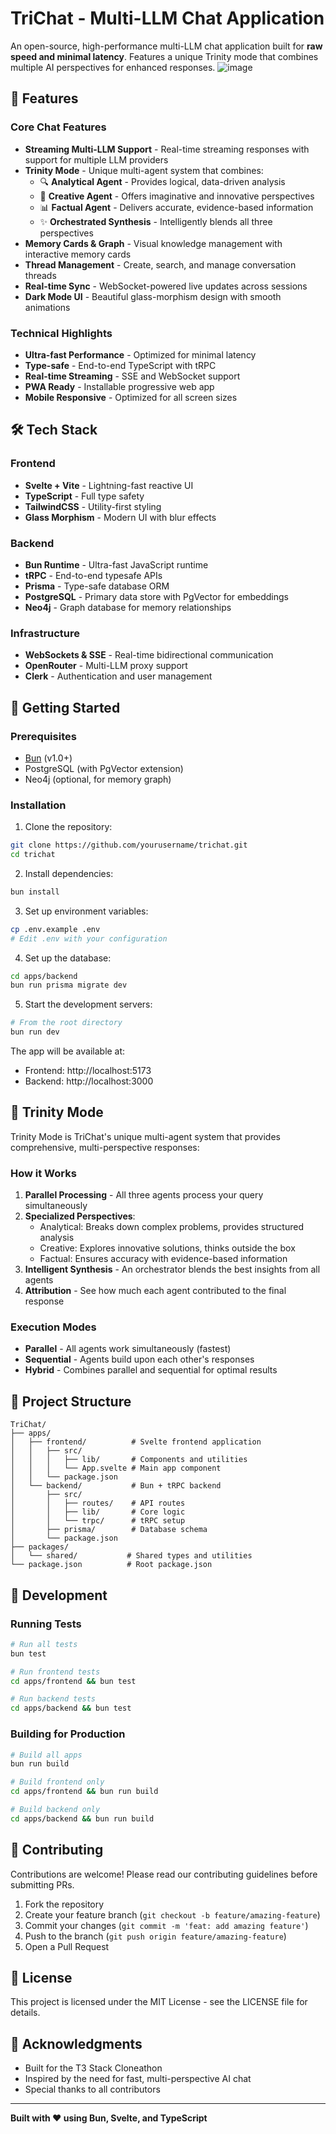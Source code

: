 # TriChat - Multi-LLM Chat Application

An open-source, high-performance multi-LLM chat application built for **raw speed and minimal latency**. Features a unique Trinity mode that combines multiple AI perspectives for enhanced responses.
![image](https://github.com/user-attachments/assets/67bb0b4b-6755-49a9-b1d7-b754e411605a)

## 🚀 Features

### Core Chat Features
- **Streaming Multi-LLM Support** - Real-time streaming responses with support for multiple LLM providers
- **Trinity Mode** - Unique multi-agent system that combines:
  - 🔍 **Analytical Agent** - Provides logical, data-driven analysis
  - 🎨 **Creative Agent** - Offers imaginative and innovative perspectives  
  - 📊 **Factual Agent** - Delivers accurate, evidence-based information
  - ✨ **Orchestrated Synthesis** - Intelligently blends all three perspectives
- **Memory Cards & Graph** - Visual knowledge management with interactive memory cards
- **Thread Management** - Create, search, and manage conversation threads
- **Real-time Sync** - WebSocket-powered live updates across sessions
- **Dark Mode UI** - Beautiful glass-morphism design with smooth animations

### Technical Highlights
- **Ultra-fast Performance** - Optimized for minimal latency
- **Type-safe** - End-to-end TypeScript with tRPC
- **Real-time Streaming** - SSE and WebSocket support
- **PWA Ready** - Installable progressive web app
- **Mobile Responsive** - Optimized for all screen sizes

## 🛠️ Tech Stack

### Frontend
- **Svelte + Vite** - Lightning-fast reactive UI
- **TypeScript** - Full type safety
- **TailwindCSS** - Utility-first styling
- **Glass Morphism** - Modern UI with blur effects

### Backend  
- **Bun Runtime** - Ultra-fast JavaScript runtime
- **tRPC** - End-to-end typesafe APIs
- **Prisma** - Type-safe database ORM
- **PostgreSQL** - Primary data store with PgVector for embeddings
- **Neo4j** - Graph database for memory relationships

### Infrastructure
- **WebSockets & SSE** - Real-time bidirectional communication
- **OpenRouter** - Multi-LLM proxy support
- **Clerk** - Authentication and user management

## 🚦 Getting Started

### Prerequisites
- [Bun](https://bun.sh) (v1.0+)
- PostgreSQL (with PgVector extension)
- Neo4j (optional, for memory graph)

### Installation

1. Clone the repository:
```bash
git clone https://github.com/yourusername/trichat.git
cd trichat
```

2. Install dependencies:
```bash
bun install
```

3. Set up environment variables:
```bash
cp .env.example .env
# Edit .env with your configuration
```

4. Set up the database:
```bash
cd apps/backend
bun run prisma migrate dev
```

5. Start the development servers:
```bash
# From the root directory
bun run dev
```

The app will be available at:
- Frontend: http://localhost:5173
- Backend: http://localhost:3000

## 🎯 Trinity Mode

Trinity Mode is TriChat's unique multi-agent system that provides comprehensive, multi-perspective responses:

### How it Works
1. **Parallel Processing** - All three agents process your query simultaneously
2. **Specialized Perspectives**:
   - Analytical: Breaks down complex problems, provides structured analysis
   - Creative: Explores innovative solutions, thinks outside the box
   - Factual: Ensures accuracy with evidence-based information
3. **Intelligent Synthesis** - An orchestrator blends the best insights from all agents
4. **Attribution** - See how much each agent contributed to the final response

### Execution Modes
- **Parallel** - All agents work simultaneously (fastest)
- **Sequential** - Agents build upon each other's responses
- **Hybrid** - Combines parallel and sequential for optimal results

## 📁 Project Structure

```
TriChat/
├── apps/
│   ├── frontend/          # Svelte frontend application
│   │   ├── src/
│   │   │   ├── lib/       # Components and utilities
│   │   │   └── App.svelte # Main app component
│   │   └── package.json
│   └── backend/           # Bun + tRPC backend
│       ├── src/
│       │   ├── routes/    # API routes
│       │   ├── lib/       # Core logic
│       │   └── trpc/      # tRPC setup
│       ├── prisma/        # Database schema
│       └── package.json
├── packages/
│   └── shared/           # Shared types and utilities
└── package.json          # Root package.json
```

## 🧪 Development

### Running Tests
```bash
# Run all tests
bun test

# Run frontend tests
cd apps/frontend && bun test

# Run backend tests  
cd apps/backend && bun test
```

### Building for Production
```bash
# Build all apps
bun run build

# Build frontend only
cd apps/frontend && bun run build

# Build backend only
cd apps/backend && bun run build
```

## 🤝 Contributing

Contributions are welcome! Please read our contributing guidelines before submitting PRs.

1. Fork the repository
2. Create your feature branch (`git checkout -b feature/amazing-feature`)
3. Commit your changes (`git commit -m 'feat: add amazing feature'`)
4. Push to the branch (`git push origin feature/amazing-feature`)
5. Open a Pull Request

## 📄 License

This project is licensed under the MIT License - see the LICENSE file for details.

## 🙏 Acknowledgments

- Built for the T3 Stack Cloneathon
- Inspired by the need for fast, multi-perspective AI chat
- Special thanks to all contributors

---

**Built with ❤️ using Bun, Svelte, and TypeScript**

